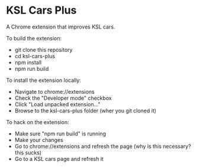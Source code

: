 KSL Cars Plus
=============

A Chrome extension that improves KSL cars.

To build the extension:
 - git clone this repository
 - cd ksl-cars-plus
 - npm install
 - npm run build
 
 To install the extension locally:
  - Navigate to chrome://extensions
  - Check the "Developer mode" checkbox
  - Click "Load unpacked extension..."
  - Browse to the ksl-cars-plus folder (wher you git cloned it)

 To hack on the extension:
  - Make sure "npm run build" is running
  - Make your changes
  - Go to chrome://extensions and refresh the page (why is this necessary? this sucks)
  - Go to a KSL cars page and refresh it

